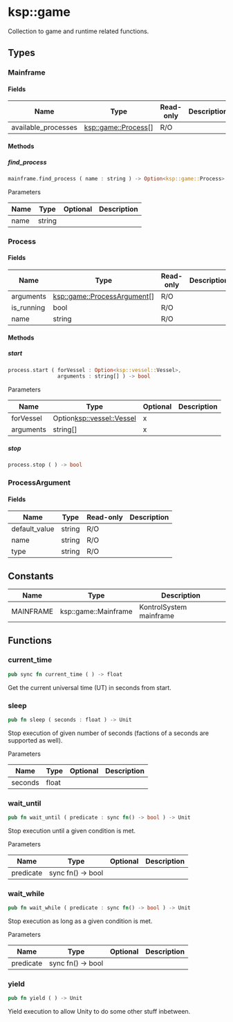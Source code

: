 # ksp::game

Collection to game and runtime related functions.


## Types


### Mainframe



#### Fields

| Name                | Type                                                   | Read-only | Description |
| ------------------- | ------------------------------------------------------ | --------- | ----------- |
| available_processes | [ksp::game::Process](/reference/ksp/game.md#process)[] | R/O       |             |


#### Methods

##### find_process

```rust
mainframe.find_process ( name : string ) -> Option<ksp::game::Process>
```



Parameters

| Name | Type   | Optional | Description |
| ---- | ------ | -------- | ----------- |
| name | string |          |             |


### Process



#### Fields

| Name       | Type                                                                   | Read-only | Description |
| ---------- | ---------------------------------------------------------------------- | --------- | ----------- |
| arguments  | [ksp::game::ProcessArgument](/reference/ksp/game.md#processargument)[] | R/O       |             |
| is_running | bool                                                                   | R/O       |             |
| name       | string                                                                 | R/O       |             |


#### Methods

##### start

```rust
process.start ( forVessel : Option<ksp::vessel::Vessel>,
                arguments : string[] ) -> bool
```



Parameters

| Name      | Type                        | Optional | Description |
| --------- | --------------------------- | -------- | ----------- |
| forVessel | Option<ksp::vessel::Vessel> | x        |             |
| arguments | string[]                    | x        |             |


##### stop

```rust
process.stop ( ) -> bool
```



### ProcessArgument



#### Fields

| Name          | Type   | Read-only | Description |
| ------------- | ------ | --------- | ----------- |
| default_value | string | R/O       |             |
| name          | string | R/O       |             |
| type          | string | R/O       |             |


## Constants

| Name      | Type                 | Description              |
| --------- | -------------------- | ------------------------ |
| MAINFRAME | ksp::game::Mainframe | KontrolSystem mainframe  |


## Functions


### current_time

```rust
pub sync fn current_time ( ) -> float
```

Get the current universal time (UT) in seconds from start.


### sleep

```rust
pub fn sleep ( seconds : float ) -> Unit
```

Stop execution of given number of seconds (factions of a seconds are supported as well).


Parameters

| Name    | Type  | Optional | Description |
| ------- | ----- | -------- | ----------- |
| seconds | float |          |             |


### wait_until

```rust
pub fn wait_until ( predicate : sync fn() -> bool ) -> Unit
```

Stop execution until a given condition is met.


Parameters

| Name      | Type              | Optional | Description |
| --------- | ----------------- | -------- | ----------- |
| predicate | sync fn() -> bool |          |             |


### wait_while

```rust
pub fn wait_while ( predicate : sync fn() -> bool ) -> Unit
```

Stop execution as long as a given condition is met.


Parameters

| Name      | Type              | Optional | Description |
| --------- | ----------------- | -------- | ----------- |
| predicate | sync fn() -> bool |          |             |


### yield

```rust
pub fn yield ( ) -> Unit
```

Yield execution to allow Unity to do some other stuff inbetween.

